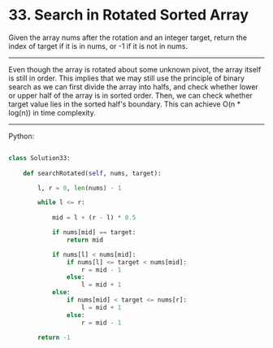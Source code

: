 # 33. Search in Rotated Sorted Array

Given the array nums after the rotation and an integer target, return the index
of target if it is in nums, or -1 if it is not in nums.

---

Even though the array is rotated about some unknown pivot, the array itself is
still in order. This implies that we may still use the principle of binary
search as we can first divide the array into halfs, and check whether lower or
upper half of the array is in sorted order. Then, we can check whether target
value lies in the sorted half's boundary. This can achieve O(n * log(n)) in
time complexity.

---

Python:

```python

class Solution33:
    
    def searchRotated(self, nums, target):

        l, r = 0, len(nums) - 1

        while l <= r:
            
            mid = l + (r - l) * 0.5

            if nums[mid] == target:
                return mid

            if nums[l] < nums[mid]:
                if nums[l] <= target < nums[mid]:
                    r = mid - 1
                else:
                    l = mid + 1
            else:
                if nums[mid] < target <= nums[r]:
                    l = mid + 1
                else:
                    r = mid - 1

        return -1
```

